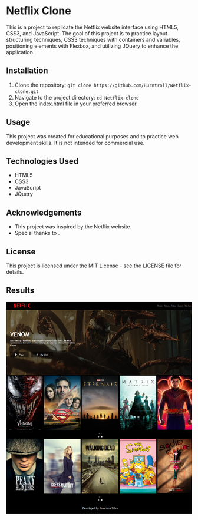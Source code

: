 # Netflix Clone

This is a project to replicate the Netflix website interface using HTML5, CSS3, and JavaScript. The goal of this project is to practice layout structuring techniques, CSS3 techniques with containers and variables, positioning elements with Flexbox, and utilizing JQuery to enhance the application.

## Installation

1. Clone the repository: `git clone https://github.com/Burntroll/Netflix-clone.git`
2. Navigate to the project directory: `cd Netflix-clone`
3. Open the index.html file in your preferred browser.

## Usage

This project was created for educational purposes and to practice web development skills. It is not intended for commercial use.

## Technologies Used

- HTML5
- CSS3
- JavaScript
- JQuery

## Acknowledgements

- This project was inspired by the Netflix website.
- Special thanks to <insert names of any tutorials or resources used>.

## License

This project is licensed under the MIT License - see the LICENSE file for details.



## Results

![website-image](website.png)
